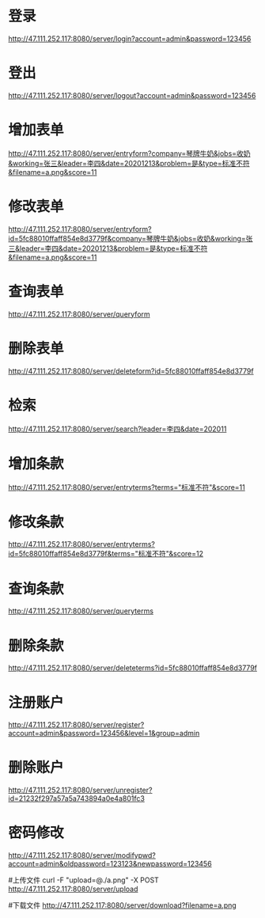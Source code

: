 # 登录
http://47.111.252.117:8080/server/login?account=admin&password=123456

# 登出
http://47.111.252.117:8080/server/logout?account=admin&password=123456

# 增加表单
http://47.111.252.117:8080/server/entryform?company=琴牌牛奶&jobs=收奶&working=张三&leader=李四&date=20201213&problem=是&type=标准不符&filename=a.png&score=11

# 修改表单
http://47.111.252.117:8080/server/entryform?id=5fc88010ffaff854e8d3779f&company=琴牌牛奶&jobs=收奶&working=张三&leader=李四&date=20201213&problem=是&type=标准不符&filename=a.png&score=11

# 查询表单
http://47.111.252.117:8080/server/queryform

# 删除表单
http://47.111.252.117:8080/server/deleteform?id=5fc88010ffaff854e8d3779f

# 检索
http://47.111.252.117:8080/server/search?leader=李四&date=202011

# 增加条款
http://47.111.252.117:8080/server/entryterms?terms="标准不符"&score=11

# 修改条款
http://47.111.252.117:8080/server/entryterms?id=5fc88010ffaff854e8d3779f&terms="标准不符"&score=12

# 查询条款
http://47.111.252.117:8080/server/queryterms

# 删除条款
http://47.111.252.117:8080/server/deleteterms?id=5fc88010ffaff854e8d3779f

# 注册账户
http://47.111.252.117:8080/server/register?account=admin&password=123456&level=1&group=admin

# 删除账户
http://47.111.252.117:8080/server/unregister?id=21232f297a57a5a743894a0e4a801fc3

# 密码修改
http://47.111.252.117:8080/server/modifypwd?account=admin&oldpassword=123123&newpassword=123456

#上传文件
curl -F "upload=@./a.png" -X POST http://47.111.252.117:8080/server/upload

#下载文件
http://47.111.252.117:8080/server/download?filename=a.png